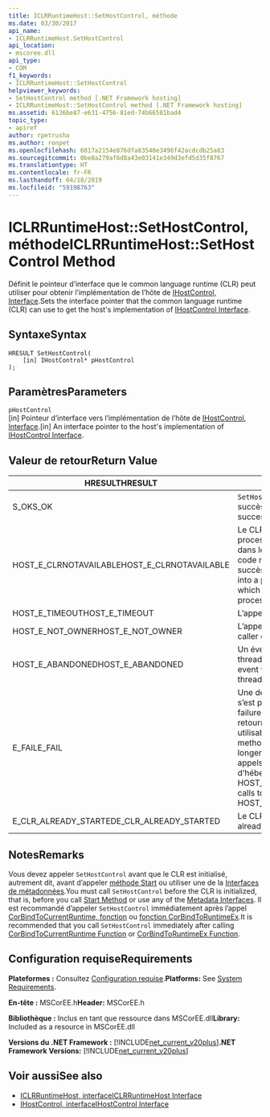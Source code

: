 ```yaml
---
title: ICLRRuntimeHost::SetHostControl, méthode
ms.date: 03/30/2017
api_name:
- ICLRRuntimeHost.SetHostControl
api_location:
- mscoree.dll
api_type:
- COM
f1_keywords:
- ICLRRuntimeHost::SetHostControl
helpviewer_keywords:
- SetHostControl method [.NET Framework hosting]
- ICLRRuntimeHost::SetHostControl method [.NET Framework hosting]
ms.assetid: 6136be87-e631-4756-81ed-74b66581bad4
topic_type:
- apiref
author: rpetrusha
ms.author: ronpet
ms.openlocfilehash: 6817a2154e876dfa83540e3496f42acdcdb25a83
ms.sourcegitcommit: 0be8a279af6d8a43e03141e349d3efd5d35f8767
ms.translationtype: HT
ms.contentlocale: fr-FR
ms.lasthandoff: 04/18/2019
ms.locfileid: "59198763"
---
```

# <a name="iclrruntimehostsethostcontrol-method"></a><span data-ttu-id="6eda5-102">ICLRRuntimeHost::SetHostControl, méthode</span><span class="sxs-lookup"><span data-stu-id="6eda5-102">ICLRRuntimeHost::SetHostControl Method</span></span>
<span data-ttu-id="6eda5-103">Définit le pointeur d’interface que le common language runtime (CLR) peut utiliser pour obtenir l’implémentation de l’hôte de [IHostControl, Interface](../../../../docs/framework/unmanaged-api/hosting/ihostcontrol-interface.md).</span><span class="sxs-lookup"><span data-stu-id="6eda5-103">Sets the interface pointer that the common language runtime (CLR) can use to get the host's implementation of [IHostControl Interface](../../../../docs/framework/unmanaged-api/hosting/ihostcontrol-interface.md).</span></span>  
  
## <a name="syntax"></a><span data-ttu-id="6eda5-104">Syntaxe</span><span class="sxs-lookup"><span data-stu-id="6eda5-104">Syntax</span></span>  
  
```  
HRESULT SetHostControl(  
    [in] IHostControl* pHostControl  
);  
```  
  
## <a name="parameters"></a><span data-ttu-id="6eda5-105">Paramètres</span><span class="sxs-lookup"><span data-stu-id="6eda5-105">Parameters</span></span>  
 `pHostControl`  
 <span data-ttu-id="6eda5-106">[in] Pointeur d’interface vers l’implémentation de l’hôte de [IHostControl, Interface](../../../../docs/framework/unmanaged-api/hosting/ihostcontrol-interface.md).</span><span class="sxs-lookup"><span data-stu-id="6eda5-106">[in] An interface pointer to the host's implementation of [IHostControl Interface](../../../../docs/framework/unmanaged-api/hosting/ihostcontrol-interface.md).</span></span>  
  
## <a name="return-value"></a><span data-ttu-id="6eda5-107">Valeur de retour</span><span class="sxs-lookup"><span data-stu-id="6eda5-107">Return Value</span></span>  
  
|<span data-ttu-id="6eda5-108">HRESULT</span><span class="sxs-lookup"><span data-stu-id="6eda5-108">HRESULT</span></span>|<span data-ttu-id="6eda5-109">Description</span><span class="sxs-lookup"><span data-stu-id="6eda5-109">Description</span></span>|  
|-------------|-----------------|  
|<span data-ttu-id="6eda5-110">S_OK</span><span class="sxs-lookup"><span data-stu-id="6eda5-110">S_OK</span></span>|<span data-ttu-id="6eda5-111">`SetHostControl` retourné avec succès.</span><span class="sxs-lookup"><span data-stu-id="6eda5-111">`SetHostControl` returned successfully.</span></span>|  
|<span data-ttu-id="6eda5-112">HOST_E_CLRNOTAVAILABLE</span><span class="sxs-lookup"><span data-stu-id="6eda5-112">HOST_E_CLRNOTAVAILABLE</span></span>|<span data-ttu-id="6eda5-113">Le CLR n’a pas été chargé dans un processus ou le CLR est dans un état dans lequel il ne peut pas exécuter le code managé ou traiter l’appel avec succès.</span><span class="sxs-lookup"><span data-stu-id="6eda5-113">The CLR has not been loaded into a process, or the CLR is in a state in which it cannot run managed code or process the call successfully.</span></span>|  
|<span data-ttu-id="6eda5-114">HOST_E_TIMEOUT</span><span class="sxs-lookup"><span data-stu-id="6eda5-114">HOST_E_TIMEOUT</span></span>|<span data-ttu-id="6eda5-115">L’appel a expiré.</span><span class="sxs-lookup"><span data-stu-id="6eda5-115">The call timed out.</span></span>|  
|<span data-ttu-id="6eda5-116">HOST_E_NOT_OWNER</span><span class="sxs-lookup"><span data-stu-id="6eda5-116">HOST_E_NOT_OWNER</span></span>|<span data-ttu-id="6eda5-117">L’appelant ne possède pas le verrou.</span><span class="sxs-lookup"><span data-stu-id="6eda5-117">The caller does not own the lock.</span></span>|  
|<span data-ttu-id="6eda5-118">HOST_E_ABANDONED</span><span class="sxs-lookup"><span data-stu-id="6eda5-118">HOST_E_ABANDONED</span></span>|<span data-ttu-id="6eda5-119">Un événement a été annulé alors qu’un thread bloqué ou Fibre l’attendait.</span><span class="sxs-lookup"><span data-stu-id="6eda5-119">An event was canceled while a blocked thread or fiber was waiting on it.</span></span>|  
|<span data-ttu-id="6eda5-120">E_FAIL</span><span class="sxs-lookup"><span data-stu-id="6eda5-120">E_FAIL</span></span>|<span data-ttu-id="6eda5-121">Une défaillance catastrophique inconnue s’est produite.</span><span class="sxs-lookup"><span data-stu-id="6eda5-121">An unknown catastrophic failure occurred.</span></span> <span data-ttu-id="6eda5-122">Si une méthode retourne E_FAIL, le CLR n’est plus utilisable au sein du processus.</span><span class="sxs-lookup"><span data-stu-id="6eda5-122">If a method returns E_FAIL, the CLR is no longer usable within the process.</span></span> <span data-ttu-id="6eda5-123">Les appels suivants aux méthodes d’hébergement retournent HOST_E_CLRNOTAVAILABLE.</span><span class="sxs-lookup"><span data-stu-id="6eda5-123">Subsequent calls to hosting methods return HOST_E_CLRNOTAVAILABLE.</span></span>|  
|<span data-ttu-id="6eda5-124">E_CLR_ALREADY_STARTED</span><span class="sxs-lookup"><span data-stu-id="6eda5-124">E_CLR_ALREADY_STARTED</span></span>|<span data-ttu-id="6eda5-125">Le CLR a déjà été initialisé.</span><span class="sxs-lookup"><span data-stu-id="6eda5-125">The CLR has already been initialized.</span></span>|  
  
## <a name="remarks"></a><span data-ttu-id="6eda5-126">Notes</span><span class="sxs-lookup"><span data-stu-id="6eda5-126">Remarks</span></span>  
 <span data-ttu-id="6eda5-127">Vous devez appeler `SetHostControl` avant que le CLR est initialisé, autrement dit, avant d’appeler [méthode Start](../../../../docs/framework/unmanaged-api/hosting/iclrruntimehost-start-method.md) ou utiliser une de la [Interfaces de métadonnées](../../../../docs/framework/unmanaged-api/metadata/metadata-interfaces.md).</span><span class="sxs-lookup"><span data-stu-id="6eda5-127">You must call `SetHostControl` before the CLR is initialized, that is, before you call [Start Method](../../../../docs/framework/unmanaged-api/hosting/iclrruntimehost-start-method.md) or use any of the [Metadata Interfaces](../../../../docs/framework/unmanaged-api/metadata/metadata-interfaces.md).</span></span> <span data-ttu-id="6eda5-128">Il est recommandé d’appeler `SetHostControl` immédiatement après l’appel [CorBindToCurrentRuntime, fonction](../../../../docs/framework/unmanaged-api/hosting/corbindtocurrentruntime-function.md) ou [fonction CorBindToRuntimeEx](../../../../docs/framework/unmanaged-api/hosting/corbindtoruntimeex-function.md).</span><span class="sxs-lookup"><span data-stu-id="6eda5-128">It is recommended that you call `SetHostControl` immediately after calling [CorBindToCurrentRuntime Function](../../../../docs/framework/unmanaged-api/hosting/corbindtocurrentruntime-function.md) or [CorBindToRuntimeEx Function](../../../../docs/framework/unmanaged-api/hosting/corbindtoruntimeex-function.md).</span></span>  
  
## <a name="requirements"></a><span data-ttu-id="6eda5-129">Configuration requise</span><span class="sxs-lookup"><span data-stu-id="6eda5-129">Requirements</span></span>  
 <span data-ttu-id="6eda5-130">**Plateformes :** Consultez [Configuration requise](../../../../docs/framework/get-started/system-requirements.md).</span><span class="sxs-lookup"><span data-stu-id="6eda5-130">**Platforms:** See [System Requirements](../../../../docs/framework/get-started/system-requirements.md).</span></span>  
  
 <span data-ttu-id="6eda5-131">**En-tête :** MSCorEE.h</span><span class="sxs-lookup"><span data-stu-id="6eda5-131">**Header:** MSCorEE.h</span></span>  
  
 <span data-ttu-id="6eda5-132">**Bibliothèque :** Inclus en tant que ressource dans MSCorEE.dll</span><span class="sxs-lookup"><span data-stu-id="6eda5-132">**Library:** Included as a resource in MSCorEE.dll</span></span>  
  
 <span data-ttu-id="6eda5-133">**Versions du .NET Framework :** [!INCLUDE[net_current_v20plus](../../../../includes/net-current-v20plus-md.md)]</span><span class="sxs-lookup"><span data-stu-id="6eda5-133">**.NET Framework Versions:** [!INCLUDE[net_current_v20plus](../../../../includes/net-current-v20plus-md.md)]</span></span>  
  
## <a name="see-also"></a><span data-ttu-id="6eda5-134">Voir aussi</span><span class="sxs-lookup"><span data-stu-id="6eda5-134">See also</span></span>

- [<span data-ttu-id="6eda5-135">ICLRRuntimeHost, interface</span><span class="sxs-lookup"><span data-stu-id="6eda5-135">ICLRRuntimeHost Interface</span></span>](../../../../docs/framework/unmanaged-api/hosting/iclrruntimehost-interface.md)
- [<span data-ttu-id="6eda5-136">IHostControl, interface</span><span class="sxs-lookup"><span data-stu-id="6eda5-136">IHostControl Interface</span></span>](../../../../docs/framework/unmanaged-api/hosting/ihostcontrol-interface.md)
